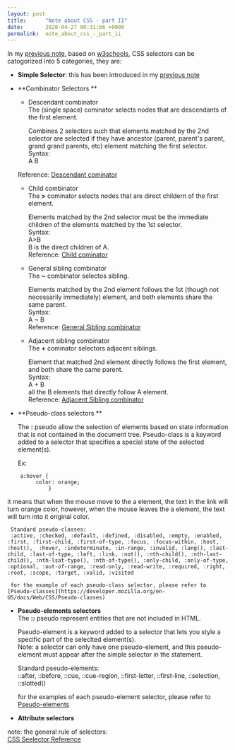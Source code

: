 ```yaml
---
layout: post
title:      "Note about CSS - part II"
date:       2020-04-27 00:31:06 +0000
permalink:  note_about_css_-_part_ii
---
```



In my [previous note](https://vvlnote.github.io/note_about_css_-_part_i), based on [w3schools](https://www.w3schools.com/css/css_selectors.asp), CSS selectors can be catogorized into 5 categories, they are:  
* **Simple Selector**: this has been introduced in my [previous note](https://vvlnote.github.io/note_about_css_-_part_i)
* **Combinator  Selectors **   
   * Descendant combinator   
      The  (single space) cominator selects nodes that are descendants of the first element.    
			
		Combines 2 selectors such that elements matched by the 2nd selector are selected if they have ancestor (parent, parent's parent, grand grand parents, etc) element matching the first selector.  
		Syntax:   
		A B  
	
	Reference: [Descendant cominator](https://developer.mozilla.org/en-US/docs/Web/CSS/Descendant_combinator)   
			
   * Child combinator  
      The **>** cominator selects nodes that are direct childern of the first element.  

		Elements matched by the 2nd selector must be the immediate children of the elements matched by the 1st selector.   
		Syntax:  
		A>B  
		B is the direct children of A.  
		Reference: [Child cominator](https://developer.mozilla.org/en-US/docs/Web/CSS/Child_combinator)  
		
   * General sibling combinator  
      The **~** combinator selectos sibling.   
			
		Elements matched by the 2nd element follows the 1st (though not necessarily immediately) element, and both elements share the same parent.  
		Syntax:  
		A ~ B  
		Reference: [General Sibling combinator](https://developer.mozilla.org/en-US/docs/Web/CSS/General_sibling_combinator)  

   * Adjacent sibling combinator  
     The **+** cominator selectors adjacent siblings.    
		 
	 Element that matched 2nd element directly follows the first element, and both share the same parent.  
	 Syntax:  
	 A + B  
	 all the B elements that directly follow A element.  
	 Reference: [Adjacent Sibling combinator](https://developer.mozilla.org/en-US/docs/Web/CSS/Adjacent_sibling_combinator)
   
* **Pseudo-class selectors **    
  
	The **:** pseudo allow the selection of elements based on state information that is not contained in the document tree. 
	Pseudo-class is a keyword added to a selector that specifies a special state of the selected element(s). 
	
	Ex:   
```
	a:hover {
	     color: orange;
			 }  
```
			 
   it means that when the mouse move to the a element, the text in the link will turn orange color, however, when the mouse leaves the  a element, the text will turn into it original color.   
	 
	 Standard pseudo-classes:  
	 :active, :checked, :default, :defined, :disabled, :empty, :enabled, :first, :first-child, :first-of-type, :focus, :focus-within, :host,  :host(),  :hover, :indeterminate, :in-range, :invalid, :lang(), :last-child, :last-of-type, :left, :link, :not(), :nth-child(), :nth-last-child(), :nth-lsat-type(), :nth-of-type(), :only-child, :only-of-type, :optional, :out-of-range, :read-only, :read-write, :required, :right, :root, :scope, :target, :valid, :visited  
	 
	 for the example of each pseudo-class selector, please refer to [Pseudo-classes](https://developer.mozilla.org/en-US/docs/Web/CSS/Pseudo-classes)
	 
* **Pseudo-elements selectors**    
  The **::** pseudo represent entities that are not included in HTML.  
	
	Pseudo-element is a keyword added to a selector that lets you style a specific part of the seleclted element(s).  
	Note: a selector can only have one pseudo-element, and this pseudo-element must appear after the simple selector in the statement.  
	
	Standard pseudo-elements:  
	::after, ::before, ::cue, ::cue-region, ::first-letter, ::first-line, ::selection, ::slotted()  
	
	for the examples of each pseudo-element selector, please refer to [Pseudo-elements](https://developer.mozilla.org/en-US/docs/Web/CSS/Pseudo-elements)

* **Attribute selectors**


note: the general rule of selectors:  
[CSS Seelector Reference](https://www.w3schools.com/cssref/css_selectors.asp)
